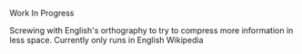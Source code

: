 Work In Progress

Screwing with English's orthography to try to compress more information in less space. Currently only runs in English Wikipedia

